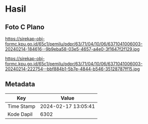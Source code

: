 # Hasil

## Foto C Plano

https://sirekap-obj-formc.kpu.go.id/65c1/pemilu/pdpr/63/71/04/10/06/6371041006003-20240214-184616--9b9eba58-03e5-4657-a4e0-3f1647f2f129.jpg

https://sirekap-obj-formc.kpu.go.id/65c1/pemilu/pdpr/63/71/04/10/06/6371041006003-20240214-222754--bbf884b1-5b7e-4844-b546-35128787ff15.jpg


## Metadata

| Key        | Value               |
| ---------- | ------------------- |
| Time Stamp | 2024-02-17 13:05:41 |
| Kode Dapil | 6302                |




